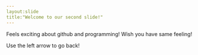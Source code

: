 ```yaml
---
layout:slide
title:"Welcome to our second slide!"
---
```

Feels exciting about github and programming!
Wish you have same feeling!

Use the left arrow to go back!
